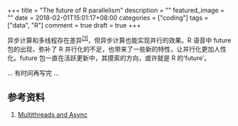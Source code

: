 +++
title = "The future of R parallelism"
description = ""
featured_image = ""
date = 2018-02-01T15:01:17+08:00
categories = ["coding"]
tags = ["data", "R"]
comment = true
draft = true
+++

异步计算和多线程存在差异<sup>[[1]](#ref01)</sup>，但异步计算也能实现并行的效果。R 语音中 future 包的出现，弥补了 R 并行化的不足，也带来了一些新的特性，让并行化更加人性化。future 包一直在活跃更新中，其摸索的方向，或许就是 R 的‘future’。

<!--more-->

...
有时间再写完
...

## 参考资料

1. <a id="ref01">[Multithreads and Async](/post/multithreads_and_async/)</a>
